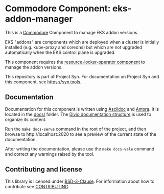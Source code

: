 # Commodore Component: eks-addon-manager

This is a [Commodore][commodore] Component to manage EKS addon versions.

EKS "addons" are components which are deployed when a cluster is initially installed (e.g.  kube-proxy and coredns) but which are not upgraded automatically when the EKS control plane is upgraded.

This component requires the [resource-locker-operator component] to manage the addon versions.

This repository is part of Project Syn.
For documentation on Project Syn and this component, see https://syn.tools.

## Documentation

Documentation for this component is written using [Asciidoc][asciidoc] and [Antora][antora].
It is located in the [docs/](docs) folder.
The [Divio documentation structure](https://documentation.divio.com/) is used to organize its content.

Run the `make docs-serve` command in the root of the project, and then browse to http://localhost:2020 to see a preview of the current state of the documentation.

After writing the documentation, please use the `make docs-vale` command and correct any warnings raised by the tool.

## Contributing and license

This library is licensed under [BSD-3-Clause](LICENSE).
For information about how to contribute see [CONTRIBUTING](CONTRIBUTING.md).

[commodore]: https://docs.syn.tools/commodore/index.html
[asciidoc]: https://asciidoctor.org/
[antora]: https://antora.org/
[resource-locker-operator component]: https://github.com/projectsyn/component-resource-locker
